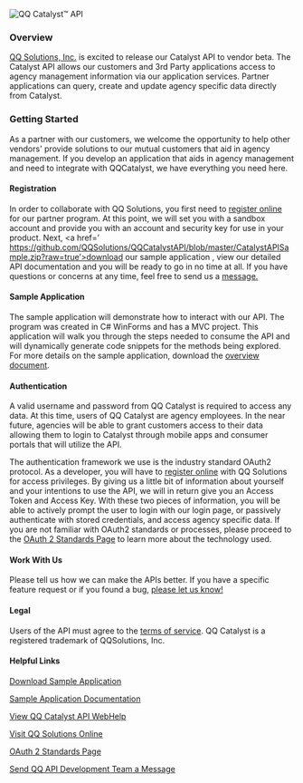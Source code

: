 ![QQ Catalyst&#8482; API](http://www.qqsolutions.com/assets/images/logo-api-med.png) 

### Overview
<a href='http://www.qqsolutions.com' target='_null'>QQ Solutions, Inc.</a> is excited to release our Catalyst API to vendor beta. The Catalyst API allows our customers and 3rd Party applications access to agency management information via our application services.  Partner applications can query, create and update agency specific data directly from Catalyst.  

### Getting Started
As a partner with our customers, we welcome the opportunity to help other vendors' provide solutions to our mutual customers that aid in agency management. If you develop an application that aids in agency management and need to integrate with QQCatalyst, we have everything you need here.  

#### Registration
In order to collaborate with QQ Solutions, you first need to <a href=’http://www.qqsolutions.com/solutions/agencymanagement/qqcatalyst/api.aspx‘  target=’_null’>register online</a> for our partner program.   At this point, we will set you with a sandbox account and provide you with an account and security key for use in your product.  Next, <a href=’ https://github.com/QQSolutions/QQCatalystAPI/blob/master/CatalystAPISample.zip?raw=true’>download our sample application</a> , view our detailed API documentation and you will be ready to go in no time at all. If you have questions or concerns at any time, feel free to send us a <a target='_null' href=’mailto:apidev@qqsolutions.com’>message. </a>

#### Sample Application
The sample application will demonstrate how to interact with our API.  The program was created in C# WinForms and has a MVC project.  This application will walk you through the steps needed to consume the API and will dynamically generate code snippets for the methods being explored.  For more details on the sample application, download the <a href='https://github.com/QQSolutions/QQCatalystAPI/blob/master/QQCatalyst%20API%20Sample%20Application.pdf?raw=true'>overview document</a>.

#### Authentication
A valid username and password from QQ Catalyst is required to access any data. At this time, users of QQ Catalyst are agency employees.  In the near future, agencies will be able to grant customers access to their data allowing them to login to Catalyst through mobile apps and consumer portals that will utilize the API.  

The authentication framework we use is the industry standard OAuth2 protocol. As a developer, you will have to <a href=’http://www.qqsolutions.com/solutions/agencymanagement/qqcatalyst/api.aspx‘  target=’_null’>register online</a> with QQ Solutions for access privileges. By giving us a little bit of information about yourself and your intentions to use the API, we will in return give you an Access Token and Access Key. With these two pieces of information, you will be able to actively prompt the user to login with our login page, or passively authenticate with stored credentials, and access agency specific data. If you are not familiar with OAuth2 standards or processes, please proceed to the <a target='_null' href='http://oauth.net/2/'>OAuth 2 Standards Page</a> to learn more about the technology used.

#### Work With Us
Please tell us how we can make the APIs better. If you have a specific feature request or if you found a bug, <a href='mailto:apidev@qqsolutions.com'>please let us know!</a>

#### Legal
Users of the API must agree to the <a href='https://github.com/QQSolutions/QQCatalystAPI/blob/master/QQ%20Catalyst%20API%20TOU%20Agreement.pdf?raw=true' parent='_blank'>terms of service</a>.  QQ Catalyst is a registered trademark of QQSolutions, Inc.

#### Helpful Links
<p><a href=’ https://github.com/QQSolutions/QQCatalystAPI/blob/master/CatalystAPISample.zip?raw=true’>Download Sample Application</a></p>
<p><a href='https://github.com/QQSolutions/QQCatalystAPI/blob/master/QQCatalyst%20API%20Sample%20Application.pdf?raw=true'>Sample Application Documentation</a></p>
<p><a href='http://api.qqcatalyst.com/#techDoc'>View QQ Catalyst API WebHelp </a></p>
<p><a href='http://www.qqsolutions.com'>Visit QQ Solutions Online</a></p>
<p><a href='http://oauth.net/2/'>OAuth 2 Standards Page</a></p>
<p><a href='mailto:apidev@qqsolutions.com'>Send QQ API Development Team a Message</a></p>
